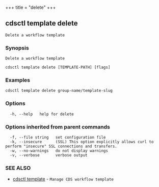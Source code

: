 +++
title = "delete"
+++
## cdsctl template delete

`Delete a workflow template`

### Synopsis

`Delete a workflow template`

```
cdsctl template delete [TEMPLATE-PATH] [flags]
```

### Examples

```
cdsctl template delete group-name/template-slug
```

### Options

```
  -h, --help   help for delete
```

### Options inherited from parent commands

```
  -f, --file string   set configuration file
  -k, --insecure      (SSL) This option explicitly allows curl to perform "insecure" SSL connections and transfers.
  -w, --no-warnings   do not display warnings
  -v, --verbose       verbose output
```

### SEE ALSO

* [cdsctl template](/manual/components/cdsctl/template/)	 - `Manage CDS workflow template`

